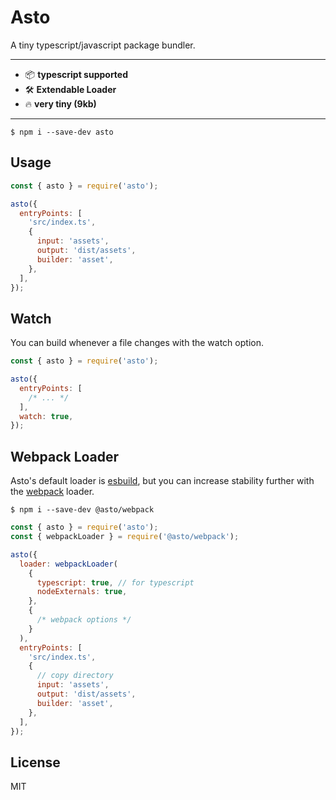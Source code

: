 # Asto

A tiny typescript/javascript package bundler.

---

- 📦 **typescript supported**
- 🛠️ **Extendable Loader**
- 🔥 **very tiny (9kb)**

---

```
$ npm i --save-dev asto
```

## Usage

```js
const { asto } = require('asto');

asto({
  entryPoints: [
    'src/index.ts',
    {
      input: 'assets',
      output: 'dist/assets',
      builder: 'asset',
    },
  ],
});
```

## Watch

You can build whenever a file changes with the watch option.

```js
const { asto } = require('asto');

asto({
  entryPoints: [
    /* ... */
  ],
  watch: true,
});
```

## Webpack Loader

Asto's default loader is [esbuild](https://esbuild.github.io/), but you can increase stability further with the [webpack](https://webpack.js.org/) loader.

```
$ npm i --save-dev @asto/webpack
```

```js
const { asto } = require('asto');
const { webpackLoader } = require('@asto/webpack');

asto({
  loader: webpackLoader(
    {
      typescript: true, // for typescript
      nodeExternals: true,
    },
    {
      /* webpack options */
    }
  ),
  entryPoints: [
    'src/index.ts',
    {
      // copy directory
      input: 'assets',
      output: 'dist/assets',
      builder: 'asset',
    },
  ],
});
```

## License

MIT
